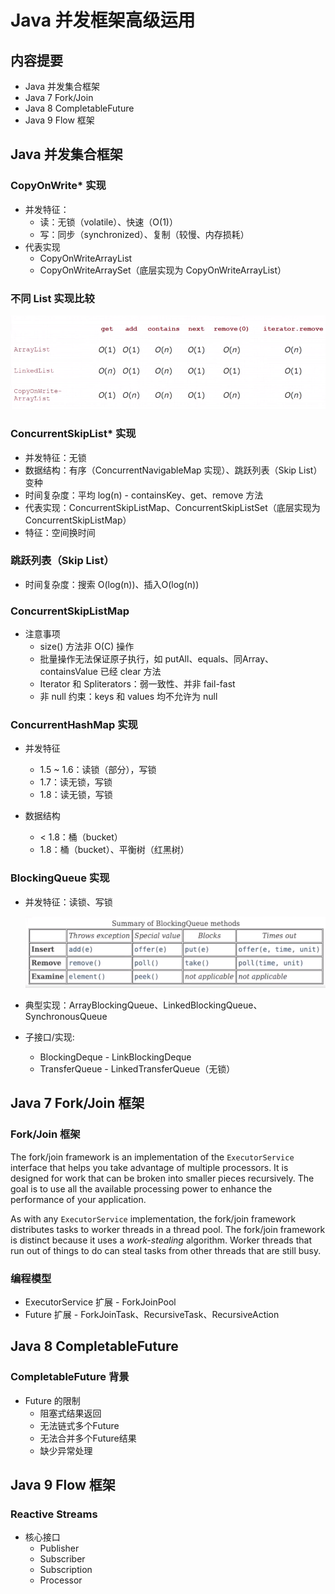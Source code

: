 # Java 并发框架高级运用

## 内容提要

* Java 并发集合框架
* Java 7 Fork/Join
* Java 8 CompletableFuture
* Java 9 Flow 框架



## Java 并发集合框架

### CopyOnWrite* 实现

* 并发特征：
  * 读：无锁（volatile）、快速（O(1)）
  * 写：同步（synchronized）、复制（较慢、内存损耗）
* 代表实现
  * CopyOnWriteArrayList
  * CopyOnWriteArraySet（底层实现为 CopyOnWriteArrayList）

### 不同 List 实现比较

![list-implements](https://raw.githubusercontent.com/jinminer/docs/master/java-base/deep-in-java/stage-3-java-concurrent-foundation/part-4-concurrent-framework-advanced-usage/1.0-list-implements.png)

### ConcurrentSkipList* 实现

* 并发特征：无锁
* 数据结构：有序（ConcurrentNavigableMap 实现）、跳跃列表（Skip List）变种
* 时间复杂度：平均 log(n) - containsKey、get、remove 方法
* 代表实现：ConcurrentSkipListMap、ConcurrentSkipListSet（底层实现为 ConcurrentSkipListMap）
* 特征：空间换时间

### 跳跃列表（Skip List）

* 时间复杂度：搜索 O(log(n))、插入O(log(n))

### ConcurrentSkipListMap

* 注意事项
  * size() 方法非 O(C) 操作
  * 批量操作无法保证原子执行，如 putAll、equals、同Array、containsValue 已经 clear 方法
  * Iterator 和 Spliterators：弱一致性、并非 fail-fast
  * 非 null 约束：keys 和 values 均不允许为 null

### ConcurrentHashMap 实现

* 并发特征
  * 1.5 ~ 1.6：读锁（部分），写锁
  * 1.7：读无锁，写锁
  * 1.8：读无锁，写锁

* 数据结构
  * < 1.8：桶（bucket）
  * 1.8：桶（bucket）、平衡树（红黑树）

### BlockingQueue 实现

* 并发特征：读锁、写锁

  ![blocking-queue](https://raw.githubusercontent.com/jinminer/docs/master/java-base/deep-in-java/stage-3-java-concurrent-foundation/part-4-concurrent-framework-advanced-usage/2.0-blocking-queue.png)



* 典型实现：ArrayBlockingQueue、LinkedBlockingQueue、SynchronousQueue
* 子接口/实现:
  * BlockingDeque - LinkBlockingDeque
  * TransferQueue - LinkedTransferQueue（无锁）



## Java 7 Fork/Join 框架

### Fork/Join 框架

The fork/join framework is an implementation of the `ExecutorService` interface that helps you take advantage of multiple processors. It is designed for work that can be broken into smaller pieces recursively. The goal is to use all the available processing power to enhance the performance of your application.

As with any `ExecutorService` implementation, the fork/join framework distributes tasks to worker threads in a thread pool. The fork/join framework is distinct because it uses a *work-stealing* algorithm. Worker threads that run out of things to do can steal tasks from other threads that are still busy.

### 编程模型

* ExecutorService 扩展 - ForkJoinPool
* Future 扩展 - ForkJoinTask、RecursiveTask、RecursiveAction



## Java 8 CompletableFuture

### CompletableFuture 背景

* Future 的限制
  * 阻塞式结果返回
  * 无法链式多个Future
  * 无法合并多个Future结果
  * 缺少异常处理



## Java 9 Flow 框架

### Reactive Streams

* 核心接口
  * Publisher
  * Subscriber
  * Subscription
  * Processor



























